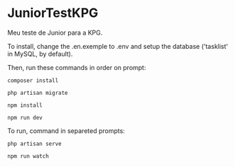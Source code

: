 # JuniorTestKPG
Meu teste de Junior para a KPG.

To install, change the .en.exemple to .env
and setup the database ('tasklist' in MySQL, by default).

Then, run these commands in order on prompt:

```
composer install
```
```
php artisan migrate
```
```
npm install
```
```
npm run dev
```

To run, command in separeted prompts:
```
php artisan serve
```
```
npm run watch
```
